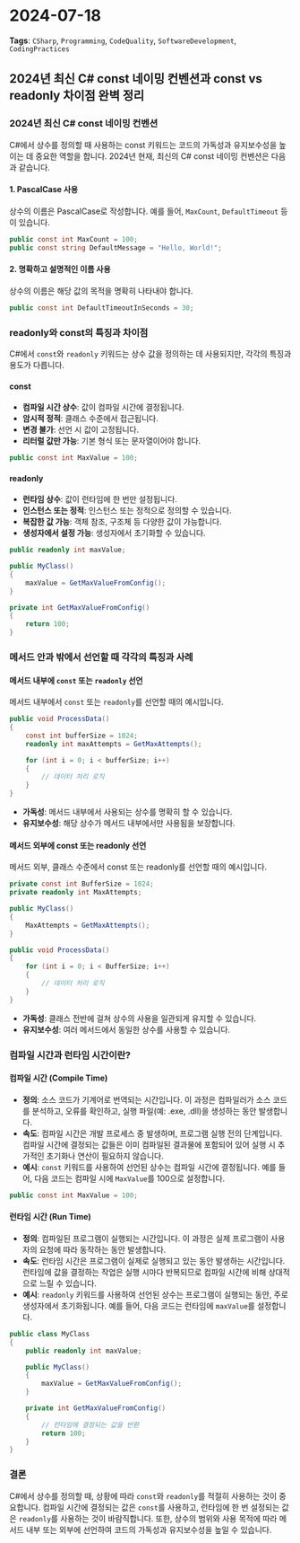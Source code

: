 # 2024-07-18
**Tags**: `CSharp`, `Programming`, `CodeQuality`, `SoftwareDevelopment`, `CodingPractices`

## 2024년 최신 C# const 네이밍 컨벤션과 const vs readonly 차이점 완벽 정리
### 2024년 최신 C# const 네이밍 컨벤션
C#에서 상수를 정의할 때 사용하는 const 키워드는 코드의 가독성과 유지보수성을 높이는 데 중요한 역할을 합니다. 2024년 현재, 최신의 C# const 네이밍 컨벤션은 다음과 같습니다.

#### 1. PascalCase 사용
상수의 이름은 PascalCase로 작성합니다. 예를 들어, `MaxCount`, `DefaultTimeout` 등이 있습니다.

```cs
public const int MaxCount = 100;
public const string DefaultMessage = "Hello, World!";
```

#### 2. 명확하고 설명적인 이름 사용
상수의 이름은 해당 값의 목적을 명확히 나타내야 합니다.

```cs
public const int DefaultTimeoutInSeconds = 30;
```

### readonly와 const의 특징과 차이점
C#에서 `const`와 `readonly` 키워드는 상수 값을 정의하는 데 사용되지만, 각각의 특징과 용도가 다릅니다.

#### const
- **컴파일 시간 상수**: 값이 컴파일 시간에 결정됩니다.
- **암시적 정적**: 클래스 수준에서 접근됩니다.
- **변경 불가**: 선언 시 값이 고정됩니다.
- **리터럴 값만 가능**: 기본 형식 또는 문자열이어야 합니다.

```cs
public const int MaxValue = 100;
```

#### readonly
- **런타임 상수**: 값이 런타임에 한 번만 설정됩니다.
- **인스턴스 또는 정적**: 인스턴스 또는 정적으로 정의할 수 있습니다.
- **복잡한 값 가능**: 객체 참조, 구조체 등 다양한 값이 가능합니다.
- **생성자에서 설정 가능**: 생성자에서 초기화할 수 있습니다.

```cs
public readonly int maxValue;

public MyClass()
{
    maxValue = GetMaxValueFromConfig();
}

private int GetMaxValueFromConfig()
{
    return 100;
}
```

### 메서드 안과 밖에서 선언할 때 각각의 특징과 사례
#### 메서드 내부에 `const` 또는 `readonly` 선언
메서드 내부에서 `const` 또는 `readonly`를 선언할 때의 예시입니다.

```cs
public void ProcessData()
{
    const int bufferSize = 1024;
    readonly int maxAttempts = GetMaxAttempts();

    for (int i = 0; i < bufferSize; i++)
    {
        // 데이터 처리 로직
    }
}
```

- **가독성**: 메서드 내부에서 사용되는 상수를 명확히 할 수 있습니다.
- **유지보수성**: 해당 상수가 메서드 내부에서만 사용됨을 보장합니다.

#### 메서드 외부에 const 또는 readonly 선언
메서드 외부, 클래스 수준에서 const 또는 readonly를 선언할 때의 예시입니다.

```cs
private const int BufferSize = 1024;
private readonly int MaxAttempts;

public MyClass()
{
    MaxAttempts = GetMaxAttempts();
}

public void ProcessData()
{
    for (int i = 0; i < BufferSize; i++)
    {
        // 데이터 처리 로직
    }
}
```

- **가독성**: 클래스 전반에 걸쳐 상수의 사용을 일관되게 유지할 수 있습니다.
- **유지보수성**: 여러 메서드에서 동일한 상수를 사용할 수 있습니다.

### 컴파일 시간과 런타임 시간이란?
#### 컴파일 시간 (Compile Time)
- **정의**: 소스 코드가 기계어로 번역되는 시간입니다. 이 과정은 컴파일러가 소스 코드를 분석하고, 오류를 확인하고, 실행 파일(예: .exe, .dll)을 생성하는 동안 발생합니다.
- **속도**: 컴파일 시간은 개발 프로세스 중 발생하며, 프로그램 실행 전의 단계입니다. 컴파일 시간에 결정되는 값들은 이미 컴파일된 결과물에 포함되어 있어 실행 시 추가적인 초기화나 연산이 필요하지 않습니다.
- **예시**: `const` 키워드를 사용하여 선언된 상수는 컴파일 시간에 결정됩니다. 예를 들어, 다음 코드는 컴파일 시에 `MaxValue`를 100으로 설정합니다.

```cs
public const int MaxValue = 100;
```

#### 런타임 시간 (Run Time)
- **정의**: 컴파일된 프로그램이 실행되는 시간입니다. 이 과정은 실제 프로그램이 사용자의 요청에 따라 동작하는 동안 발생합니다.
- **속도**: 런타임 시간은 프로그램이 실제로 실행되고 있는 동안 발생하는 시간입니다. 런타임에 값을 결정하는 작업은 실행 시마다 반복되므로 컴파일 시간에 비해 상대적으로 느릴 수 있습니다.
- **예시**: `readonly` 키워드를 사용하여 선언된 상수는 프로그램이 실행되는 동안, 주로 생성자에서 초기화됩니다. 예를 들어, 다음 코드는 런타임에 `maxValue`를 설정합니다.

```cs
public class MyClass
{
    public readonly int maxValue;

    public MyClass()
    {
        maxValue = GetMaxValueFromConfig();
    }

    private int GetMaxValueFromConfig()
    {
        // 런타임에 결정되는 값을 반환
        return 100;
    }
}
```

### 결론
C#에서 상수를 정의할 때, 상황에 따라 `const`와 `readonly`를 적절히 사용하는 것이 중요합니다. 컴파일 시간에 결정되는 값은 `const`를 사용하고, 런타임에 한 번 설정되는 값은 `readonly`를 사용하는 것이 바람직합니다. 또한, 상수의 범위와 사용 목적에 따라 메서드 내부 또는 외부에 선언하여 코드의 가독성과 유지보수성을 높일 수 있습니다.
